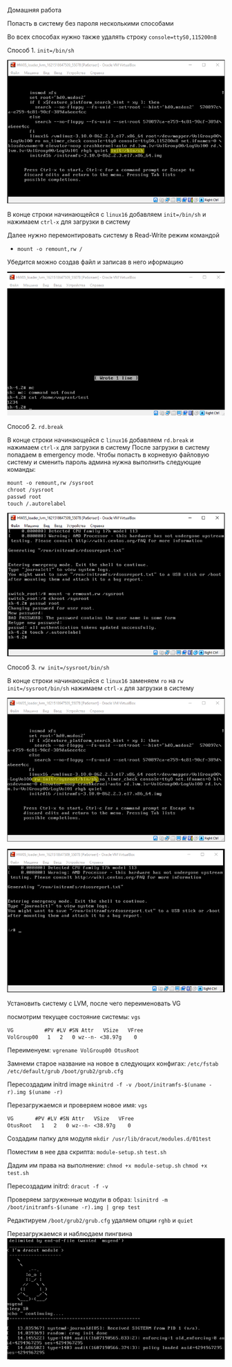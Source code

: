 Домашняя работа

Попасть в систему без пароля несколькими способами

Во всех способах нужно также удалять строку `console=ttyS0,115200n8`

Способ 1. `init=/bin/sh`

![alt text](screenshots/1.bmp)

В конце строки начинающейся с `linux16` добавляем `init=/bin/sh` и нажимаем `сtrl-x` для загрузки в систему

Далее нужно перемонтировать систему в Read-Write режим командой
- `mount -o remount,rw /`

Убедится можно создав файл и записав в него иформацию

![alt text](screenshots/3.bmp)


Способ 2. `rd.break`

В конце строки начинающейся с `linux16` добавляем `rd.break` и нажимаем `сtrl-x` для загрузки в систему
После загрузки в систему попадаем в emergency mode. Чтобы попасть в корневую файловую систему и сменить пароль админа нужна выполнить следующие команды:

```
mount -o remount,rw /sysroot
chroot /sysroot
passwd root
touch /.autorelabel
```

![alt text](screenshots/5.bmp)

Способ 3. `rw init=/sysroot/bin/sh`

В конце строки начинающейся с `linux16` заменяем `ro` на `rw init=/sysroot/bin/sh` нажимаем `сtrl-x` для загрузки в систему

![alt text](screenshots/6.bmp)

![alt text](screenshots/7.bmp)


Установить систему с LVM, после чего переименовать VG

посмотрим текущее состояние системы:
`vgs`
```
VG          #PV #LV #SN Attr   VSize   VFree
VolGroup00   1   2   0 wz--n- <38.97g    0
 ```

Переименуем:
`vgrename VolGroup00 OtusRoot`

Замнеми старое название на новое в следующих конфигах:
`/etc/fstab` `/etc/default/grub` `/boot/grub2/grub.cfg`

Пересоздадим  initrd image
`mkinitrd -f -v /boot/initramfs-$(uname -r).img $(uname -r)`

Перезагружаемся и проверяем новое имя:
`vgs`
```
VG       #PV #LV #SN Attr   VSize   VFree
OtusRoot   1   2   0 wz--n- <38.97g    0
```

Создадим папку для модуля
`mkdir /usr/lib/dracut/modules.d/01test`

Поместим в нее два скрипта:
`module-setup.sh`
`test.sh`

Дадим им права на выполнение:
`chmod +x module-setup.sh`
`chmod +x test.sh`

Пересоздадим initrd:
`dracut -f -v`

Проверяем загруженные модули в образ:
`lsinitrd -m /boot/initramfs-$(uname -r).img | grep test`

Редактируем `/boot/grub2/grub.cfg`
удаляем опции  `rghb` и `quiet`

Перезагружаемся и наблюдаем пингвина
![alt text](screenshots/8.bmp)
